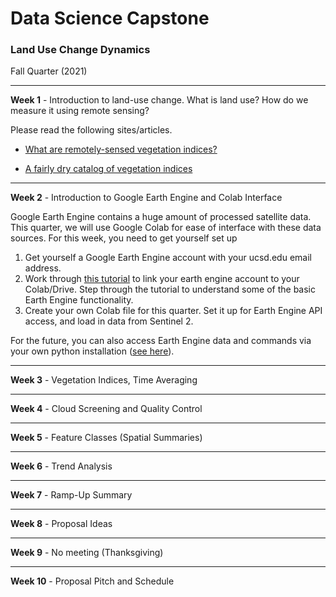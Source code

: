 # Data Science Capstone
### Land Use Change Dynamics

Fall Quarter (2021)

--- 
**Week 1** - Introduction to land-use change. What is land use? How do we measure it using remote sensing?

Please read the following sites/articles.

* [What are remotely-sensed vegetation indices?](https://www.usgs.gov/core-science-systems/eros/phenology/science/ndvi-foundation-remote-sensing-phenology?qt-science_center_objects=0#qt-science_center_objects)

* [A fairly dry catalog of vegetation indices](https://www.tandfonline.com/doi/pdf/10.1080/02757259509532298?needAccess=true)


---
**Week 2** - Introduction to Google Earth Engine and Colab Interface

Google Earth Engine contains a huge amount of processed satellite data. This quarter, we will use Google Colab for ease of interface with these data sources. For this week, you need to get yourself set up 

1. Get yourself a Google Earth Engine account with your ucsd.edu email address.
2. Work through [this tutorial](https://colab.research.google.com/github/google/earthengine-api/blob/master/python/examples/ipynb/ee-api-colab-setup.ipynb) to link your earth engine account to your Colab/Drive. Step through the tutorial to understand some of the basic Earth Engine functionality.
3. Create your own Colab file for this quarter. Set it up for Earth Engine API access, and load in data from Sentinel 2. 

For the future, you can also access Earth Engine data and commands via your own python installation ([see here](https://developers.google.com/earth-engine/guides/python_install)). 

---
**Week 3** - Vegetation Indices, Time Averaging

---
**Week 4** - Cloud Screening and Quality Control

---
**Week 5** - Feature Classes (Spatial Summaries)

---
**Week 6** - Trend Analysis

---
**Week 7** - Ramp-Up Summary

---
**Week 8** - Proposal Ideas

---
**Week 9** - No meeting (Thanksgiving)

---
**Week 10** - Proposal Pitch and Schedule
